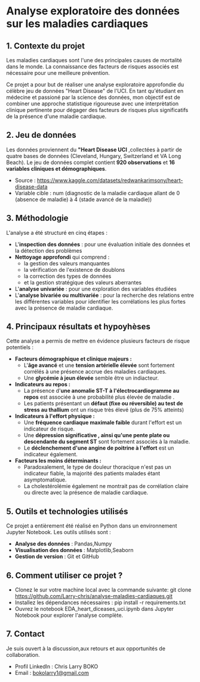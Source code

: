 # **Analyse exploratoire des données sur les maladies cardiaques**

## **1. Contexte du projet**
Les maladies cardiaques sont l'une des principales causes de mortalité dans le monde. La connaissance des facteurs de risques associés est nécessaire pour une meilleure prévention.

Ce projet a pour but de réaliser une analyse exploratoire approfondie du célèbre jeu de données "Heart Disease" de l'UCI. En tant qu'étudiant en médecine et passioné par la science des données, mon objectif est de combiner une approche statistique rigoureuse avec une interprètation clinique pertinente pour dégager des facteurs de risques plus significatifs de la présence d'une maladie cardiaque.

## **2. Jeu de données**
Les données proviennent du **"Heart Disease UCI** ,collectées à partir de quatre bases de données (Cleveland, Hungary, Switzerland et VA Long Beach). Le jeu de données complet contient **920 observations** et **16 variables cliniques et démographiques**.
+ Source : https://www.kaggle.com/datasets/redwankarimsony/heart-disease-data
+ Variable cible : num (diagnostic de la maladie cardiaque allant de 0 (absence de maladie) à 4 (stade avancé de la maladie))

## **3. Méthodologie**
L'analyse a été structuré en cinq étapes :
+ L'**inspection des données** : pour une évaluation initiale des données et la détection des problèmes
+ **Nettoyage approfondi** qui comprend :
  + la gestion des valeurs manquantes
  + la vérification de l'existence de doublons
  + la correction des types de données
  + et la gestion stratégique des valeurs aberrantes
+ L'**analyse univariée** : pour une exploration des variables étudiées
+ L'**analyse bivariée ou multivariée** : pour la recherche des relations entre les différentes variables pour identifier les corrélations les plus fortes avec la présence de maladie cardiaque.

## 4. Principaux résultats et hypoyhèses 
Cette analyse a permis de mettre en évidence plusieurs facteurs de risque potentiels :
+ **Facteurs démographique et clinique majeurs :**
  + L'**âge avancé** et une **tension artérielle élevée** sont fortement corrélés à une présence accrue des maladies cardiaques.
  + Une **glycémie à jeun élevée** semble être un indiacteur.
+ **Indicateurs au repos :**
  + La présence d'**une anomalie ST-T à l'électrocardiogramme au repos** est associée à une probabilité plus élevée de maladie .
  + Les patients présentant un **défaut (fixe ou réversible) au test de stress au thallium** ont un risque très élevé (plus de 75% atteints)
+ **Indicateurs à l'effort physique :**
  + Une **fréquence cardiaque maximale faible** durant l'effort est un indicateur de risque.
  + Une **dépression significative , ainsi qu'une pente plate ou descendante du segment ST** sont fortement associés à la maladie.
  + Le **déclenchement d'une angine de poitrine à l'effort** est un indicateur également.
+ **Facteurs les moins déterminants :**
  + Paradoxalement, le type de douleur thoracique n'est pas un indicateur fiable, la majorité des patients malades étant asymptomatique.
  + La cholestérolémie également ne montrait pas de corrélation claire ou directe avec la présence de maladie cardiaque.

## **5. Outils et technologies utilisés**
Ce projet a entièrement été réalisé en Python dans un environnement Jupyter Notebook. Les outils utilisés sont : 
+ **Analyse des données** : Pandas,Numpy
+ **Visualisation des données** : Matplotlib,Seaborn
+ **Gestion de version** : Git et GitHub

## **6. Comment utiliser ce projet ?**
+ Clonez le sur votre machine local avec la commande suivante:
git clone https://github.com/Larry-chris/analyse-maladies-cardiaques.git
+ Installez les dépendances nécessaires :
pip install -r requirements.txt
+ Ouvrez le notebook EDA_heart_diceases_uci.ipynb dans Jupyter Notebook pour explorer l'analyse complète.

## **7. Contact**
Je suis ouvert à la discussion,aux retours et aux opportunités de collaboration.
+ Profil Linkedln : Chris Larry BOKO
+ Email : bokolarry1@gmail.com

